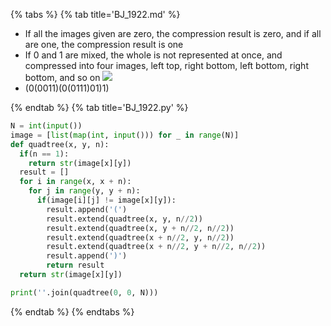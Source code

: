 {% tabs %}
{% tab title='BJ_1922.md' %}

* If all the images given are zero, the compression result is zero, and if all are one, the compression result is one
* If 0 and 1 are mixed, the whole is not represented at once, and compressed into four images, left top, right bottom, left bottom, right bottom, and so on
![](images/20210302_015030.png)
* (0(0011)(0(0111)01)1)

{% endtab %}
{% tab title='BJ_1922.py' %}

```py
N = int(input())
image = [list(map(int, input())) for _ in range(N)]
def quadtree(x, y, n):
  if(n == 1):
    return str(image[x][y])
  result = []
  for i in range(x, x + n):
    for j in range(y, y + n):
      if(image[i][j] != image[x][y]):
        result.append('(')
        result.extend(quadtree(x, y, n//2))
        result.extend(quadtree(x, y + n//2, n//2))
        result.extend(quadtree(x + n//2, y, n//2))
        result.extend(quadtree(x + n//2, y + n//2, n//2))
        result.append(')')
        return result
  return str(image[x][y])

print(''.join(quadtree(0, 0, N)))
```

{% endtab %}
{% endtabs %}